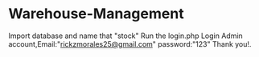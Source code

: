 # Warehouse-Management
Import database and name that "stock"
Run the login.php
Login Admin account,Email:"rickzmorales25@gmail.com" password:"123"
Thank you!.

